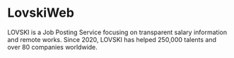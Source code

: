 # LovskiWeb
LOVSKI is a Job Posting Service focusing on transparent salary information and remote works. Since 2020, LOVSKI has helped 250,000 talents and over 80 companies worldwide.
